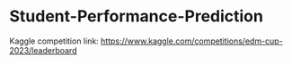 # Student-Performance-Prediction

Kaggle competition link: https://www.kaggle.com/competitions/edm-cup-2023/leaderboard

